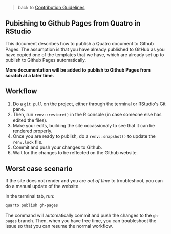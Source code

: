 > back to [Contribution Guidelines](README.md)

## Pubishing to Github Pages from Quatro in RStudio

This document describes how to publish a Quatro document to Github Pages.
The assumption is that you have already published to GitHub as you have copied one of the templates that we have, which are already set up to publish to Github Pages automatically.

**More documentation will be added to publish to Github Pages from scratch at a later time.**


## Workflow

1. Do a `git pull` on the project, either through the terminal or RStudio's Git pane.
2. Then, run `renv::restore()` in the R console (in case someone else has edited the files).
3. Make your edits, building the site occassionaly to see that it can be rendered properly.
4. Once you are ready to publish, do a `renv::snapshot()` to update the `renv.lock` file.
5. Commit and push your changes to Github.
6. Wait for the changes to be reflected on the Github website.


## Worst case scenario

If the site does not render and you are *out of time* to troubleshoot, you can do a manual update of the website. 

In the terminal tab, run:

```bash
quarto publish gh-pages
```
The command will automatically commit and push the changes to the `gh-pages` branch. Then, when you have free time, you can troubleshoot the issue so that you can resume the normal workflow.
